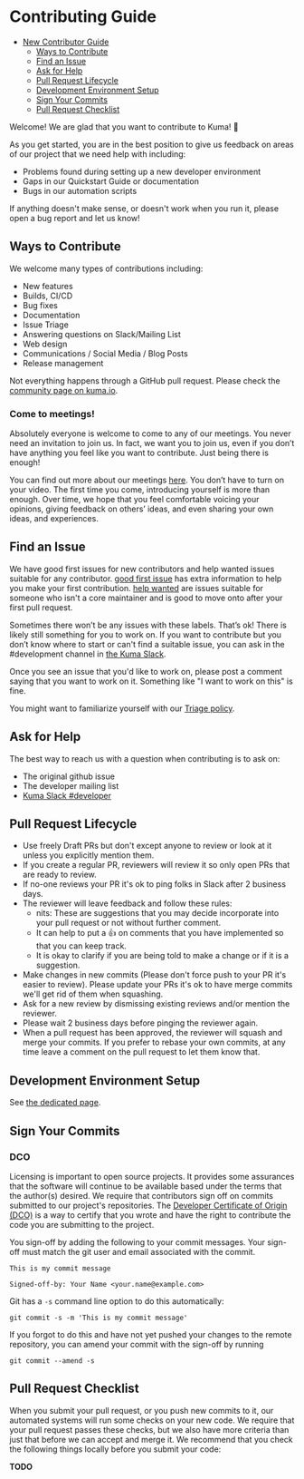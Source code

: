 # Contributing Guide

* [New Contributor Guide](#contributing-guide)
  * [Ways to Contribute](#ways-to-contribute)
  * [Find an Issue](#find-an-issue)
  * [Ask for Help](#ask-for-help)
  * [Pull Request Lifecycle](#pull-request-lifecycle)
  * [Development Environment Setup](#development-environment-setup)
  * [Sign Your Commits](#sign-your-commits)
  * [Pull Request Checklist](#pull-request-checklist)

Welcome! We are glad that you want to contribute to Kuma! 💖

As you get started, you are in the best position to give us feedback on areas of
our project that we need help with including:

* Problems found during setting up a new developer environment
* Gaps in our Quickstart Guide or documentation
* Bugs in our automation scripts

If anything doesn't make sense, or doesn't work when you run it, please open a
bug report and let us know!

## Ways to Contribute

We welcome many types of contributions including:

* New features
* Builds, CI/CD
* Bug fixes
* Documentation
* Issue Triage
* Answering questions on Slack/Mailing List
* Web design
* Communications / Social Media / Blog Posts
* Release management

Not everything happens through a GitHub pull request. Please check
the [community page on kuma.io](https://kuma.io/community/). 

### Come to meetings!
Absolutely everyone is welcome to come to any of our meetings. You never need an
invitation to join us. In fact, we want you to join us, even if you don’t have
anything you feel like you want to contribute. Just being there is enough!

You can find out more about our meetings [here](https://kuma.io/community/).
You don’t have to turn on your video.
The first time you come, introducing yourself is more than enough.
Over time, we hope that you feel comfortable voicing your opinions, giving
feedback on others’ ideas, and even sharing your own ideas, and experiences.

## Find an Issue

We have good first issues for new contributors and help wanted issues suitable
for any contributor.
[good first issue](https://github.com/search?q=org%3Akumahq+label%3A%22good+first+issue%22+state%3Aopen&type=Issues) has extra information to
help you make your first contribution. [help wanted](https://github.com/search?q=org%3Akumahq+label%3A%22help+wanted%22+state%3Aopen&type=Issues) are issues
suitable for someone who isn't a core maintainer and is good to move onto after
your first pull request.

Sometimes there won’t be any issues with these labels. That’s ok! There is
likely still something for you to work on. If you want to contribute but you
don’t know where to start or can't find a suitable issue, you can ask in the #development channel in [the Kuma Slack](https://kuma-mesh.slack.com/).

Once you see an issue that you'd like to work on, please post a comment saying
that you want to work on it. Something like "I want to work on this" is fine.

You might want to familiarize yourself with our [Triage policy](https://github.com/kumahq/.github/blob/main/PROJECT_MANAGEMENT.md#triage).

## Ask for Help

The best way to reach us with a question when contributing is to ask on:

* The original github issue
* The developer mailing list
* [Kuma Slack #developer](https://join.slack.com/t/kuma-mesh/shared_invite/zt-1rcll3y6t-DkV_CAItZUoy0IvCwQ~jlQ) 


## Pull Request Lifecycle

- Use freely Draft PRs but don't except anyone to review or look at it unless you explicitly mention them.
- If you create a regular PR, reviewers will review it so only open PRs that are ready to review.
- If no-one reviews your PR it's ok to ping folks in Slack after 2 business days.
- The reviewer will leave feedback and follow these rules:
  - nits: These are suggestions that you may decide incorporate into your pull request or not without further comment.
  - It can help to put a 👍 on comments that you have implemented so that you can keep track.
  - It is okay to clarify if you are being told to make a change or if it is a suggestion.
- Make changes in new commits (Please don't force push to your PR it's easier to review). Please update your PRs it's ok to have merge commits we'll get rid of them when squashing.
- Ask for a new review by dismissing existing reviews and/or mention the reviewer.
- Please wait 2 business days before pinging the reviewer again.
- When a pull request has been approved, the reviewer will squash and merge your commits. If you prefer to rebase your own commits, at any time leave a comment on the pull request to let them know that.

## Development Environment Setup

See [the dedicated page](./DEVELOPER.md).

## Sign Your Commits

### DCO
Licensing is important to open source projects. It provides some assurances that
the software will continue to be available based under the terms that the
author(s) desired. We require that contributors sign off on commits submitted to
our project's repositories. The [Developer Certificate of Origin
(DCO)](https://developercertificate.org/) is a way to certify that you wrote and
have the right to contribute the code you are submitting to the project.

You sign-off by adding the following to your commit messages. Your sign-off must
match the git user and email associated with the commit.

    This is my commit message

    Signed-off-by: Your Name <your.name@example.com>

Git has a `-s` command line option to do this automatically:

    git commit -s -m 'This is my commit message'

If you forgot to do this and have not yet pushed your changes to the remote
repository, you can amend your commit with the sign-off by running 

    git commit --amend -s 


## Pull Request Checklist

When you submit your pull request, or you push new commits to it, our automated
systems will run some checks on your new code. We require that your pull request
passes these checks, but we also have more criteria than just that before we can
accept and merge it. We recommend that you check the following things locally
before you submit your code:

**TODO**
<!-- list both the automated and any manual checks performed by reviewers, it
is very helpful when the validations are automated in a script for example in a
Makefile target. Below is an example of a checklist:

* It passes tests: run the following command to run all of the tests locally:
  `make build test lint`
* Impacted code has new or updated tests
* Documentation created/updated
* We use [Azure DevOps, GitHub Actions, CircleCI]  to test all pull
  requests. We require that all tests succeed on a pull request before it is merged.

-->
